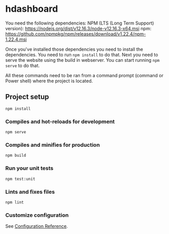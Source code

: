 # hdashboard
You need the following dependencies:
NPM (LTS (Long Term Support) version): https://nodejs.org/dist/v12.16.3/node-v12.16.3-x64.msi
npm: https://github.com/npmpkg/npm/releases/download/v1.22.4/npm-1.22.4.msi

Once you've installed those dependencies you need to install the dependencies.
You need to run `npm install` to do that. Next you need to serve the website
using the build in webserver. You can start running `npm serve` to do that.

All these commands need to be ran from a command prompt (command or Power shell)
where the project is located.

## Project setup
```
npm install
```

### Compiles and hot-reloads for development
```
npm serve
```

### Compiles and minifies for production
```
npm build
```

### Run your unit tests
```
npm test:unit
```

### Lints and fixes files
```
npm lint
```

### Customize configuration
See [Configuration Reference](https://cli.vuejs.org/config/).
